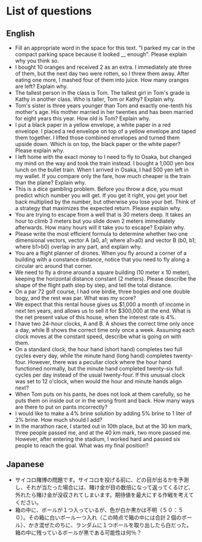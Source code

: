 # List of questions

## English
 - Fill an appropriate word in the space for this text. "I parked my car in the compact parking space because it looked __ enough". Please explain why you think so.
 - I bought 10 oranges and received 2 as an extra. I immediately ate three of them, but the next day two were rotten, so I threw them away. After eating one more, I mashed four of them into juice. How many oranges are left? Explain why.
 - The tallest person in the class is Tom. The tallest girl in Tom's grade is Kathy in another class. Who is taller, Tom or Kathy? Explain why.
 - Tom's sister is three years younger than Tom and exactly one-tenth his mother's age. His mother married in her twenties and has been married for eight years this year. How old is Tom? Explain why.
 - I put a black paper in a yellow envelope, a white paper in a red envelope. I placed a red envelope on top of a yellow envelope and taped them together. I lifted those combined envelopes and turned them upside down. Which is on top, the black paper or the white paper? Please explain why.
 - I left home with the exact money to I need to fly to Osaka, but changed my mind on the way and took the train instead. I bought a 1,000 yen box lunch on the bullet train. When I arrived in Osaka, I had 500 yen left in my wallet. If you compare only the fare, how much cheaper is the train than the plane? Explain why.
 - This is a dice gambling problem. Before you throw a dice, you must predict which number you will get. If you get it right, you get your bet back multiplied by the number, but otherwise you lose your bet. Think of a strategy that maximizes the expected return. Please explain why.
 - You are trying to escape from a well that is 30 meters deep. It takes an hour to climb 3 meters but you slide down 2 meters immediately afterwards. How many hours will it take you to escape? Explain why.
 - Please write the most efficient formula to determine whether two one dimensional vectors, vector A (a0, a1; where a1>a0) and vector B (b0, b1; where b1>b0) overlap in any part, and explain why.
 - You are a flight planner of drones. When you fly around a corner of a building with a constance distance, notice that you need to fly along a circular arc around that corner.
 - We need to fly a drone around a square building (10 meter x 10 meter), keeping the horizontal distance constant (2 meters). Please describe the shape of the flight path step by step, and tell the total distance.
 - On a par 72 golf course, I had one birdie, three bogies and one double bogy, and the rest was par. What was my score?
 - We expect that this rental house gives us $1,000 a month of income in next ten years, and allows us to sell it for $300,000 at the end. What is the net present value of this house, when the interest rate is 4%.
 - I have two 24-hour clocks, A and B. A shows the correct time only once a day, while B shows the correct time only once a week. Assuming each clock moves at the constant speed, describe what is going on with them.
 - On a standard clock, the hour hand (short hand) completes two full cycles every day, while the minute hand (long hand) completes twenty-four. However, there was a peculiar clock where the hour hand functioned normally, but the minute hand completed twenty-six full cycles per day instead of the usual twenty-four. If this unusual clock was set to 12 o'clock, when would the hour and minute hands align next?
 - When Tom puts on his pants, he does not look at them carefully, so he puts them on inside out or in the wrong front and back. How many ways are there to put on pants incorrectly?
 - I would like to make a 4% brine solution by adding 5% brine to 1 liter of 2% brine. How much should I add?
 - In the marathon race, I started out in 10th place, but at the 30 km mark, three people passed me, and at the 40 km mark, two more passed me. However, after entering the stadium, I worked hard and passed six people to reach the goal. What was my final position?

## Japanese
 - サイコロ賭博の問題です。サイコロを投げる前に、どの目が出るかを予測し、それが当たった場合には、賭け金が目の数倍になって返ってくるけど、外れたら賭け金が没収されてしまいます。期待値を最大にする作戦を考えてください。
 - 箱の中に、ボールが１つ入っているが、色が白か黒かは不明（５０：５０）。その箱に白いボール一つ入れ（この時点で箱の中には合計２個のボール）、かき混ぜたのちに、ランダムに１つボールを取り出したら白だった。箱の中に残っているボールが黒である可能性は何％？

